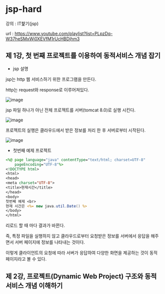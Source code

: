 # jsp-hard
강의 : IT핥기(jsp)

url : https://www.youtube.com/playlist?list=PLpzDq-W37heSMxWj0XEVfM1rUcHBDjhm3										

## 제 1강, 첫 번째 프로젝트를 이용하여 동적서비스 개념 잡기

- jsp 설명

jsp는 http 웹 서비스하기 위한 프로그램을 만든다.

http는 request와 response로 이루어져있다.

![image](https://github.com/hsy0511/jsp-hard/assets/104752580/1a6d5c12-85b7-4047-8599-3e1a9693e4b3)

jsp 파일 하나가 아닌 전체 프로젝트를 서버(tomcat 8.0)로 실행 시킨다.

![image](https://github.com/hsy0511/jsp-hard/assets/104752580/832ae3f5-b70e-4a15-a032-570832957fe7)

프로젝트의 실행은 클라우드에서 받은 정보를 처리 한 후 서버로부터 시작된다.

![image](https://github.com/hsy0511/jsp-hard/assets/104752580/171d3314-46b8-49cc-8dfe-63603021da01)


- 첫번째 예제 프로젝트

```jsp
<%@ page language="java" contentType="text/html; charset=UTF-8"
    pageEncoding="UTF-8"%>
<!DOCTYPE html>
<html>
<head>
<meta charset="UTF-8">
<title>현재시간</title>
</head>
<body>
첫번째 예제 <br>
현재 시간은 <%= new java.util.Date() %>
</body>
</html>
```



리로드 할 때 마다 결과가 바뀐다.

즉, 특정 파일을 실행하지 않고 클라우드로부터 요청받은 정보를 서버에서 응답을 해주면서 서버 페이지에 정보를 나타내는 것이다. 

이렇게 클라이언트의 요청에 따라 서버가 응답하여 다양한 화면을 제공하는 것이 동적 페이지라고 볼 수 있다.

## 제 2강, 프로젝트(Dynamic Web Project) 구조와 동적서비스 개념 이해하기

